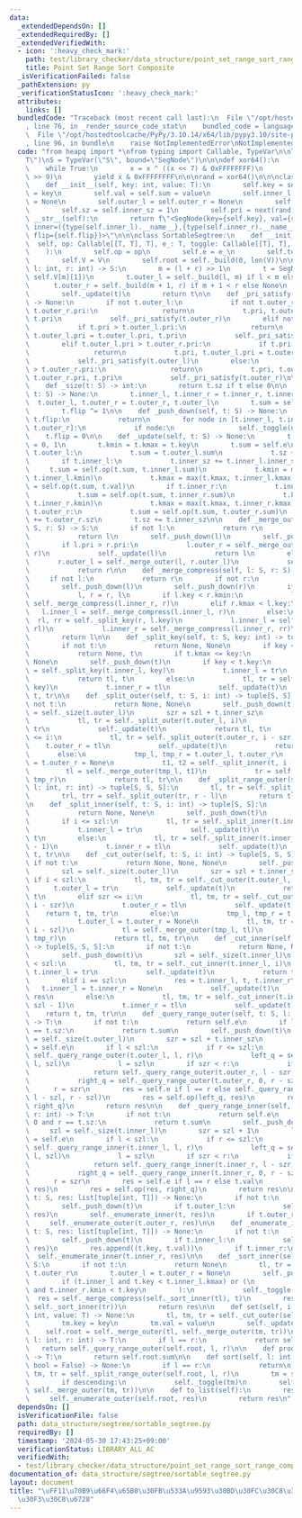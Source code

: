 ```yaml
---
data:
  _extendedDependsOn: []
  _extendedRequiredBy: []
  _extendedVerifiedWith:
  - icon: ':heavy_check_mark:'
    path: test/library_checker/data_structure/point_set_range_sort_range_composite.test.py
    title: Point Set Range Sort Composite
  _isVerificationFailed: false
  _pathExtension: py
  _verificationStatusIcon: ':heavy_check_mark:'
  attributes:
    links: []
  bundledCode: "Traceback (most recent call last):\n  File \"/opt/hostedtoolcache/PyPy/3.10.14/x64/lib/pypy3.10/site-packages/onlinejudge_verify/documentation/build.py\"\
    , line 76, in _render_source_code_stat\n    bundled_code = language.bundle(\n\
    \  File \"/opt/hostedtoolcache/PyPy/3.10.14/x64/lib/pypy3.10/site-packages/onlinejudge_verify/languages/python.py\"\
    , line 96, in bundle\n    raise NotImplementedError\nNotImplementedError\n"
  code: "from heapq import *\nfrom typing import Callable, TypeVar\n\nT = TypeVar(\"\
    T\")\nS = TypeVar(\"S\", bound=\"SegNode\")\n\n\ndef xor64():\n    x = 88172645463325252\n\
    \    while True:\n        x = x ^ ((x << 7) & 0xFFFFFFFF)\n        x = x ^ (x\
    \ >> 9)\n        yield x & 0xFFFFFFFF\n\n\nrand = xor64()\n\n\nclass SegNode:\n\
    \    def __init__(self, key: int, value: T):\n        self.key = self.kmin = self.kmax\
    \ = key\n        self.val = self.sum = value\n        self.inner_l = self.inner_r\
    \ = None\n        self.outer_l = self.outer_r = None\n        self.flip = 0\n\
    \        self.sz = self.inner_sz = 1\n        self.pri = next(rand)\n\n    def\
    \ __str__(self):\n        return f\"<SegNode(key={self.key}, val={self.val}, sum={self.sum},\
    \ inner=({type(self.inner_l).__name__},{type(self.inner_r).__name__}), outer=({type(self.outer_l).__name__},{type(self.outer_r).__name__}),\
    \ flip={self.flip})>\"\n\n\nclass SortableSegtree:\n    def __init__(\n      \
    \  self, op: Callable[[T, T], T], e_: T, toggle: Callable[[T], T], V: list[T]\n\
    \    ):\n        self.op = op\n        self.e = e_\n        self.toggle = toggle\n\
    \        self.V = V\n        self.root = self._build(0, len(V))\n\n    def _build(self,\
    \ l: int, r: int) -> S:\n        m = (l + r) >> 1\n        t = SegNode(self.V[m][0],\
    \ self.V[m][1])\n        t.outer_l = self._build(l, m) if l < m else None\n  \
    \      t.outer_r = self._build(m + 1, r) if m + 1 < r else None\n        self._pri_satisfy(t)\n\
    \        self._update(t)\n        return t\n\n    def _pri_satisfy(self, t: S)\
    \ -> None:\n        if not t.outer_l:\n            if not t.outer_r or t.pri >\
    \ t.outer_r.pri:\n                return\n            t.pri, t.outer_r.pri = t.outer_r.pri,\
    \ t.pri\n            self._pri_satisfy(t.outer_r)\n        elif not t.outer_r:\n\
    \            if t.pri > t.outer_l.pri:\n                return\n            t.pri,\
    \ t.outer_l.pri = t.outer_l.pri, t.pri\n            self._pri_satisfy(t.outer_l)\n\
    \        elif t.outer_l.pri > t.outer_r.pri:\n            if t.pri > t.outer_l.pri:\n\
    \                return\n            t.pri, t.outer_l.pri = t.outer_l.pri, t.pri\n\
    \            self._pri_satisfy(t.outer_l)\n        else:\n            if t.pri\
    \ > t.outer_r.pri:\n                return\n            t.pri, t.outer_r.pri =\
    \ t.outer_r.pri, t.pri\n            self._pri_satisfy(t.outer_r)\n\n    @staticmethod\n\
    \    def _size(t: S) -> int:\n        return t.sz if t else 0\n\n    def _toggle(self,\
    \ t: S) -> None:\n        t.inner_l, t.inner_r = t.inner_r, t.inner_l\n      \
    \  t.outer_l, t.outer_r = t.outer_r, t.outer_l\n        t.sum = self.toggle(t.sum)\n\
    \        t.flip ^= 1\n\n    def _push_down(self, t: S) -> None:\n        if not\
    \ t.flip:\n            return\n        for node in [t.inner_l, t.inner_r, t.outer_l,\
    \ t.outer_r]:\n            if node:\n                self._toggle(node)\n    \
    \    t.flip = 0\n\n    def _update(self, t: S) -> None:\n        t.sz, t.inner_sz\
    \ = 0, 1\n        t.kmin = t.kmax = t.key\n        t.sum = self.e\n        if\
    \ t.outer_l:\n            t.sum = t.outer_l.sum\n            t.sz += t.outer_l.sz\n\
    \        if t.inner_l:\n            t.inner_sz += t.inner_l.inner_sz\n       \
    \     t.sum = self.op(t.sum, t.inner_l.sum)\n            t.kmin = min(t.kmin,\
    \ t.inner_l.kmin)\n            t.kmax = max(t.kmax, t.inner_l.kmax)\n        t.sum\
    \ = self.op(t.sum, t.val)\n        if t.inner_r:\n            t.inner_sz += t.inner_r.inner_sz\n\
    \            t.sum = self.op(t.sum, t.inner_r.sum)\n            t.kmin = min(t.kmin,\
    \ t.inner_r.kmin)\n            t.kmax = max(t.kmax, t.inner_r.kmax)\n        if\
    \ t.outer_r:\n            t.sum = self.op(t.sum, t.outer_r.sum)\n            t.sz\
    \ += t.outer_r.sz\n        t.sz += t.inner_sz\n\n    def _merge_outer(self, l:\
    \ S, r: S) -> S:\n        if not l:\n            return r\n        if not r:\n\
    \            return l\n        self._push_down(l)\n        self._push_down(r)\n\
    \        if l.pri > r.pri:\n            l.outer_r = self._merge_outer(l.outer_r,\
    \ r)\n            self._update(l)\n            return l\n        else:\n     \
    \       r.outer_l = self._merge_outer(l, r.outer_l)\n            self._update(r)\n\
    \            return r\n\n    def _merge_compress(self, l: S, r: S) -> S:\n   \
    \     if not l:\n            return r\n        if not r:\n            return l\n\
    \        self._push_down(l)\n        self._push_down(r)\n        if l.pri < r.pri:\n\
    \            l, r = r, l\n        if l.key < r.kmin:\n            l.inner_r =\
    \ self._merge_compress(l.inner_r, r)\n        elif r.kmax < l.key:\n         \
    \   l.inner_l = self._merge_compress(l.inner_l, r)\n        else:\n          \
    \  rl, rr = self._split_key(r, l.key)\n            l.inner_l = self._merge_compress(l.inner_l,\
    \ rl)\n            l.inner_r = self._merge_compress(l.inner_r, rr)\n        self._update(l)\n\
    \        return l\n\n    def _split_key(self, t: S, key: int) -> tuple[S, S]:\n\
    \        if not t:\n            return None, None\n        if key < t.kmin:\n\
    \            return None, t\n        if t.kmax <= key:\n            return t,\
    \ None\n        self._push_down(t)\n        if key < t.key:\n            tl, tr\
    \ = self._split_key(t.inner_l, key)\n            t.inner_l = tr\n            self._update(t)\n\
    \            return tl, t\n        else:\n            tl, tr = self._split_key(t.inner_r,\
    \ key)\n            t.inner_r = tl\n            self._update(t)\n            return\
    \ t, tr\n\n    def _split_outer(self, t: S, i: int) -> tuple[S, S]:\n        if\
    \ not t:\n            return None, None\n        self._push_down(t)\n        szl\
    \ = self._size(t.outer_l)\n        szr = szl + t.inner_sz\n        if i < szl:\n\
    \            tl, tr = self._split_outer(t.outer_l, i)\n            t.outer_l =\
    \ tr\n            self._update(t)\n            return tl, t\n        elif szr\
    \ <= i:\n            tl, tr = self._split_outer(t.outer_r, i - szr)\n        \
    \    t.outer_r = tl\n            self._update(t)\n            return t, tr\n \
    \       else:\n            tmp_l, tmp_r = t.outer_l, t.outer_r\n            t.outer_l\
    \ = t.outer_r = None\n            t1, t2 = self._split_inner(t, i - szl)\n   \
    \         tl = self._merge_outer(tmp_l, t1)\n            tr = self._merge_outer(t2,\
    \ tmp_r)\n            return tl, tr\n\n    def _split_range_outer(self, t: S,\
    \ l: int, r: int) -> tuple[S, S, S]:\n        tl, tr = self._split_outer(t, l)\n\
    \        trl, trr = self._split_outer(tr, r - l)\n        return tl, trl, trr\n\
    \n    def _split_inner(self, t: S, i: int) -> tuple[S, S]:\n        if not t:\n\
    \            return None, None\n        self._push_down(t)\n        szl = self._size(t.inner_l)\n\
    \        if i <= szl:\n            tl, tr = self._split_inner(t.inner_l, i)\n\
    \            t.inner_l = tr\n            self._update(t)\n            return tl,\
    \ t\n        else:\n            tl, tr = self._split_inner(t.inner_r, i - szl\
    \ - 1)\n            t.inner_r = tl\n            self._update(t)\n            return\
    \ t, tr\n\n    def _cut_outer(self, t: S, i: int) -> tuple[S, S, S]:\n       \
    \ if not t:\n            return None, None, None\n        self._push_down(t)\n\
    \        szl = self._size(t.outer_l)\n        szr = szl + t.inner_sz\n       \
    \ if i < szl:\n            tl, tm, tr = self._cut_outer(t.outer_l, i)\n      \
    \      t.outer_l = tr\n            self._update(t)\n            return tl, tm,\
    \ t\n        elif szr <= i:\n            tl, tm, tr = self._cut_outer(t.outer_r,\
    \ i - szr)\n            t.outer_r = tl\n            self._update(t)\n        \
    \    return t, tm, tr\n        else:\n            tmp_l, tmp_r = t.outer_l, t.outer_r\n\
    \            t.outer_l = t.outer_r = None\n            tl, tm, tr = self._cut_inner(t,\
    \ i - szl)\n            tl = self._merge_outer(tmp_l, tl)\n            tr = self._merge_outer(tr,\
    \ tmp_r)\n            return tl, tm, tr\n\n    def _cut_inner(self, t: S, i: int)\
    \ -> tuple[S, S, S]:\n        if not t:\n            return None, None, None\n\
    \        self._push_down(t)\n        szl = self._size(t.inner_l)\n        if i\
    \ < szl:\n            tl, tm, tr = self._cut_inner(t.inner_l, i)\n           \
    \ t.inner_l = tr\n            self._update(t)\n            return tl, tm, t\n\
    \        elif i == szl:\n            res = t.inner_l, t, t.inner_r\n         \
    \   t.inner_l = t.inner_r = None\n            self._update(t)\n            return\
    \ res\n        else:\n            tl, tm, tr = self._cut_inner(t.inner_r, i -\
    \ szl - 1)\n            t.inner_r = tl\n            self._update(t)\n        \
    \    return t, tm, tr\n\n    def _query_range_outer(self, t: S, l: int, r: int)\
    \ -> T:\n        if not t:\n            return self.e\n        if l == 0 and r\
    \ == t.sz:\n            return t.sum\n        self._push_down(t)\n        szl\
    \ = self._size(t.outer_l)\n        szr = szl + t.inner_sz\n        left_q = right_q\
    \ = self.e\n        if l < szl:\n            if r <= szl:\n                return\
    \ self._query_range_outer(t.outer_l, l, r)\n            left_q = self._query_range_outer(t.outer_l,\
    \ l, szl)\n            l = szl\n        if szr < r:\n            if szr <= l:\n\
    \                return self._query_range_outer(t.outer_r, l - szr, r - szr)\n\
    \            right_q = self._query_range_outer(t.outer_r, 0, r - szr)\n      \
    \      r = szr\n        res = self.e if l == r else self._query_range_inner(t,\
    \ l - szl, r - szl)\n        res = self.op(left_q, res)\n        res = self.op(res,\
    \ right_q)\n        return res\n\n    def _query_range_inner(self, t: S, l: int,\
    \ r: int) -> T:\n        if not t:\n            return self.e\n        if l ==\
    \ 0 and r == t.sz:\n            return t.sum\n        self._push_down(t)\n   \
    \     szl = self._size(t.inner_l)\n        szr = szl + 1\n        left_q = right_q\
    \ = self.e\n        if l < szl:\n            if r <= szl:\n                return\
    \ self._query_range_inner(t.inner_l, l, r)\n            left_q = self._query_range_inner(t.inner_l,\
    \ l, szl)\n            l = szl\n        if szr < r:\n            if szr <= l:\n\
    \                return self._query_range_inner(t.inner_r, l - szr, r - szr)\n\
    \            right_q = self._query_range_inner(t.inner_r, 0, r - szr)\n      \
    \      r = szr\n        res = self.e if l == r else t.val\n        res = self.op(left_q,\
    \ res)\n        res = self.op(res, right_q)\n        return res\n\n    def _enumerate_outer(self,\
    \ t: S, res: list[tuple[int, T]]) -> None:\n        if not t:\n            return\n\
    \        self._push_down(t)\n        if t.outer_l:\n            self._enumerate_outer(t.outer_l,\
    \ res)\n        self._enumerate_inner(t, res)\n        if t.outer_r:\n       \
    \     self._enumerate_outer(t.outer_r, res)\n\n    def _enumerate_inner(self,\
    \ t: S, res: list[tuple[int, T]]) -> None:\n        if not t:\n            return\n\
    \        self._push_down(t)\n        if t.inner_l:\n            self._enumerate_inner(t.inner_l,\
    \ res)\n        res.append((t.key, t.val))\n        if t.inner_r:\n          \
    \  self._enumerate_inner(t.inner_r, res)\n\n    def _sort_inner(self, t: S) ->\
    \ S:\n        if not t:\n            return None\n        tl, tr = t.outer_l,\
    \ t.outer_r\n        t.outer_l = t.outer_r = None\n        self._push_down(t)\n\
    \        if (t.inner_l and t.key < t.inner_l.kmax) or (\n            t.inner_r\
    \ and t.inner_r.kmin < t.key\n        ):\n            self._toggle(t)\n      \
    \  res = self._merge_compress(self._sort_inner(tl), t)\n        res = self._merge_compress(res,\
    \ self._sort_inner(tr))\n        return res\n\n    def set(self, i: int, key:\
    \ int, value: T) -> None:\n        tl, tm, tr = self._cut_outer(self.root, i)\n\
    \        tm.key = key\n        tm.val = value\n        self._update(tm)\n    \
    \    self.root = self._merge_outer(tl, self._merge_outer(tm, tr))\n\n    def prod(self,\
    \ l: int, r: int) -> T:\n        if l == r:\n            return self.e\n     \
    \   return self._query_range_outer(self.root, l, r)\n\n    def prod_all(self)\
    \ -> T:\n        return self.root.sum\n\n    def sort(self, l: int, r: int, descending:\
    \ bool = False) -> None:\n        if l == r:\n            return\n        tl,\
    \ tm, tr = self._split_range_outer(self.root, l, r)\n        tm = self._sort_inner(tm)\n\
    \        if descending:\n            self._toggle(tm)\n        self.root = self._merge_outer(tl,\
    \ self._merge_outer(tm, tr))\n\n    def to_list(self):\n        res = []\n   \
    \     self._enumerate_outer(self.root, res)\n        return res\n"
  dependsOn: []
  isVerificationFile: false
  path: data_structure/segtree/sortable_segtree.py
  requiredBy: []
  timestamp: '2024-05-30 17:43:25+09:00'
  verificationStatus: LIBRARY_ALL_AC
  verifiedWith:
  - test/library_checker/data_structure/point_set_range_sort_range_composite.test.py
documentation_of: data_structure/segtree/sortable_segtree.py
layout: document
title: "\uFF11\u70B9\u66F4\u65B0\u30FB\u533A\u9593\u30BD\u30FC\u30C8\u30BB\u30B0\u30E1\
  \u30F3\u30C8\u6728"
---
```

